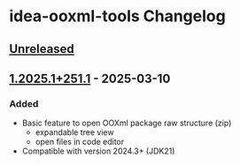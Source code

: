<!-- Keep a Changelog guide -> https://keepachangelog.com -->

# idea-ooxml-tools Changelog

## [Unreleased]

## [1.2025.1+251.1] - 2025-03-10

### Added

- Basic feature to open OOXml package raw structure (zip)
  + expandable tree view
  + open files in code editor
- Compatible with version 2024.3+ (JDK21)

[Unreleased]: https://github.com/winkingzhang/idea-ooxml-tools/compare/v1.2025.1+251.1...HEAD
[1.2025.1+251.1]: https://github.com/winkingzhang/idea-ooxml-tools/commits/v1.2025.1+251.1
